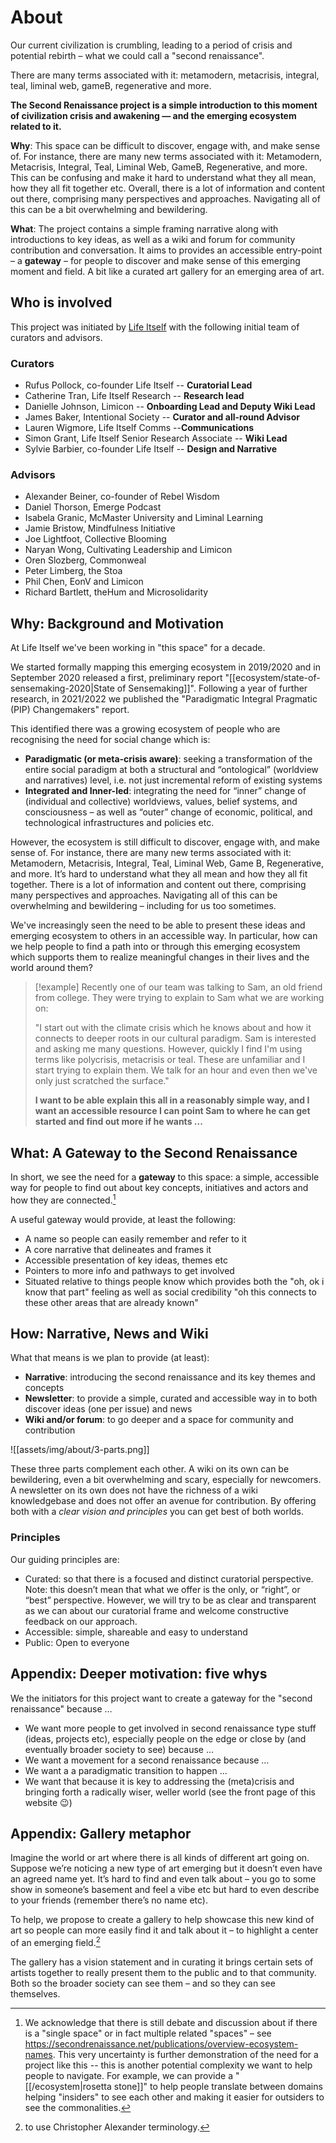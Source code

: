 # About

Our current civilization is crumbling, leading to a period of crisis and potential rebirth – what we could call a "second renaissance".

There are many terms associated with it: metamodern, metacrisis, integral, teal, liminal web, gameB, regenerative and more.

**The Second Renaissance project is a simple introduction to this moment of civilization crisis and awakening — and the emerging ecosystem related to it.**

**Why**: This space can be difficult to discover, engage with, and make sense of. For instance, there are many new terms associated with it: Metamodern, Metacrisis, Integral, Teal, Liminal Web, GameB, Regenerative, and more. This can be confusing and make it hard to understand what they all mean, how they all fit together etc. Overall, there is a lot of information and content out there, comprising many perspectives and approaches. Navigating all of this can be a bit overwhelming and bewildering.

**What**: The project contains a simple framing narrative along with introductions to key ideas, as well as a wiki and forum for community contribution and conversation. It aims to provides an accessible entry-point – a **gateway** – for people to discover and make sense of this emerging moment and field. A bit like a curated art gallery for an emerging area of art.

## Who is involved

This project was initiated by [Life Itself][] with the following initial team of curators and advisors.

[Life Itself]: https://lifeitself.org
### Curators

- Rufus Pollock, co-founder Life Itself -- **Curatorial Lead**
- Catherine Tran, Life Itself Research -- **Research lead**
- Danielle Johnson, Limicon -- **Onboarding Lead and Deputy Wiki Lead**
- James Baker, Intentional Society -- **Curator and all-round Advisor**
- Lauren Wigmore, Life Itself Comms --**Communications**
- Simon Grant, Life Itself Senior Research Associate -- **Wiki Lead**
- Sylvie Barbier, co-founder Life Itself -- **Design and Narrative**

### Advisors

- Alexander Beiner, co-founder of Rebel Wisdom
- Daniel Thorson, Emerge Podcast
- Isabela Granic, McMaster University and Liminal Learning
- Jamie Bristow, Mindfulness Initiative
- Joe Lightfoot, Collective Blooming
- Naryan Wong, Cultivating Leadership and Limicon
- Oren Slozberg, Commonweal
- Peter Limberg, the Stoa
- Phil Chen, EonV and Limicon
- Richard Bartlett, theHum and Microsolidarity

## Why: Background and Motivation

At Life Itself we've been working in "this space" for a decade. 

We started formally mapping this emerging ecosystem in 2019/2020 and in September 2020 released a first, preliminary report "[[ecosystem/state-of-sensemaking-2020|State of Sensemaking]]". Following a year of further research, in 2021/2022 we published the "Paradigmatic Integral Pragmatic (PIP) Changemakers" report.

This identified there was a growing ecosystem of people who are recognising the need for social change which is:

- **Paradigmatic (or meta-crisis aware)**: seeking a transformation of the entire social paradigm at both a structural and “ontological” (worldview and narratives) level, i.e. not just incremental reform of existing systems
- **Integrated and Inner-led**: integrating the need for “inner” change of (individual and collective) worldviews, values, belief systems, and consciousness – as well as “outer” change of economic, political, and technological infrastructures and policies etc. 

However, the ecosystem is still difficult to discover, engage with, and make sense of. For instance, there are many new terms associated with it: Metamodern, Metacrisis, Integral, Teal, Liminal Web, Game B, Regenerative, and more. It’s hard to understand what they all mean and how they all fit together. There is a lot of information and content out there, comprising many perspectives and approaches. Navigating all of this can be overwhelming and bewildering – including for us too sometimes. 

We've increasingly seen the need to be able to present these ideas and emerging ecosystem to others in an accessible way. In particular, how can we help people to find a path into or through this emerging ecosystem which supports them to realize meaningful changes in their lives and the world around them?

> [!example]
>  Recently one of our team was talking to Sam, an old friend from college. They were trying to explain to Sam what we are working on:
>  
> "I start out with the climate crisis which he knows about and how it connects to deeper roots in our cultural paradigm. Sam is interested and asking me many questions. However, quickly I find I'm using terms like polycrisis, metacrisis or teal. These are unfamiliar and I start trying to explain them. We talk for an hour and even then we've only just scratched the surface."
> 
> **I want to be able explain this all in a reasonably simple way, and I want an accessible resource I can point Sam to where he can get started and find out more if he wants  ...**

## What: A Gateway to the Second Renaissance

In short, we see the need for a **gateway** to this space: a simple, accessible way for people to find out about key concepts, initiatives and actors and how they are connected.[^1]

A useful gateway would provide, at least the following:

[^1]: We acknowledge that there is still debate and discussion about if there is a "single space" or in fact multiple related "spaces" – see https://secondrenaissance.net/publications/overview-ecosystem-names. This very uncertainty is further demonstration of the need for a project like this -- this is another potential complexity we want to help people to navigate. For example, we can provide a "[[/ecosystem|rosetta stone]]" to help people translate between domains helping "insiders" to see each other and making it easier for outsiders to see the commonalities.

- A name so people can easily remember and refer to it
- A core narrative that delineates and frames it
- Accessible presentation of key ideas, themes etc
- Pointers to more info and pathways to get involved
- Situated relative to things people know which provides both the "oh, ok i know that part" feeling as well as social credibility "oh this connects to these other areas that are already known"

##  How: Narrative, News and Wiki

What that means is we plan to provide (at least):

- **Narrative**: introducing the second renaissance and its key themes and concepts
- **Newsletter**: to provide a simple, curated and accessible way in to both discover ideas (one per issue) and news
- **Wiki and/or forum**: to go deeper and a space for community and contribution

![[assets/img/about/3-parts.png]]



These three parts complement each other. A wiki on its own can be bewildering, even a bit overwhelming and scary, especially for newcomers. A newsletter on its own does not have the richness of a wiki knowledgebase and does not offer an avenue for contribution. By offering both with a *clear vision and principles* you can get best of both worlds.

### Principles

Our guiding principles are:

- Curated: so that there is a focused and distinct curatorial perspective. Note: this doesn’t mean that what we offer is the only, or “right”, or “best” perspective. However, we will try to be as clear and transparent as we can about our curatorial frame and welcome constructive feedback on our approach.
- Accessible: simple, shareable and easy to understand
- Public: Open to everyone

## Appendix: Deeper motivation: five whys

We the initiators for this project want to create a gateway for the "second renaissance" because …

- We want more people to get involved in second renaissance type stuff (ideas, projects etc), especially people on the edge or close by (and eventually broader society to see) because …
- We want a movement for a second renaissance because  …
- We want a a paradigmatic transition to happen ...
- We want that because it is key to addressing the (meta)crisis and bringing forth a radically wiser, weller world (see the front page of this website 😉)

## Appendix: Gallery metaphor

Imagine the world or art where there is all kinds of different art going on. Suppose we’re noticing a new type of art emerging but it doesn’t even have an agreed name yet. It’s hard to find and even talk about  – you go to some show in someone’s basement and feel a vibe etc but hard to even describe to your friends (remember there’s no name etc).

To help, we propose to create a gallery to help showcase this new kind of art so people can more easily find it and talk about it – to highlight a center of an emerging field.[^2]

[^2]: to use Christopher Alexander terminology.

The gallery has a vision statement and in curating it brings certain sets of artists together to really present them to the public and to that community. Both so the broader society can see them – and so they can see themselves.